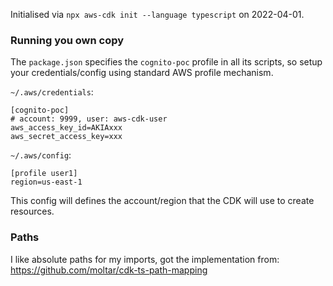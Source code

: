 Initialised via `npx aws-cdk init --language typescript` on 2022-04-01.

### Running you own copy

The `package.json` specifies the `cognito-poc` profile in all its scripts, 
so setup your credentials/config using standard AWS profile mechanism. 

`~/.aws/credentials`:
```
[cognito-poc]
# account: 9999, user: aws-cdk-user
aws_access_key_id=AKIAxxx
aws_secret_access_key=xxx
```

`~/.aws/config`:
```
[profile user1]
region=us-east-1
```

This config will defines the account/region that the CDK will use to create
resources.


### Paths

I like absolute paths for my imports, got the implementation from: 
https://github.com/moltar/cdk-ts-path-mapping
